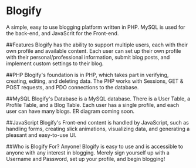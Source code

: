 # Blogify
A simple, easy to use blogging platform written in PHP. MySQL is used for the back-end, and JavaScrit for the Front-end.

##Features
Blogify has the ability to support multiple users, each with their own profile and available content.
Each user can set up their own profile with their personal/professional information, submit blog posts,
and implement custom settings to their blog.

##PHP
Blogify's foundation is in PHP, which takes part in verifying, creating, editing, and deleting data. The PHP works with Sessions, GET & POST requests, and PDO connections to the database.

##MySQL
Blogify's Database is a MySQL database. There is a User Table, a Profile Table, and a Blog Table. Each user has a single profile, and each user can have many blogs. ER diagram coming soon.

##JavaScript
Blogify's Front-end content is handled by JavaScript, such as handling forms, creating slick animations,
visualizing data, and generating a pleasant and easy-to-use UI.

##Who is Blogify For?
Anyone! Blogify is easy to use and is accessible to anyone with any interest in blogging. Merely sign yourself up with a Username and Password, set up your profile, and begin blogging!
